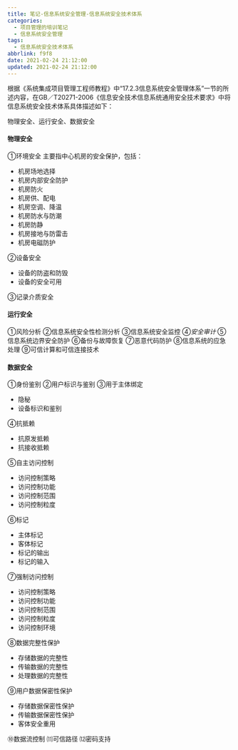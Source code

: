 ```yaml
---
title: 笔记-信息系统安全管理-信息系统安全技术体系
categories:
  - 项目管理的培训笔记
  - 信息系统安全管理
tags:
  - 信息系统安全技术体系
abbrlink: f9f8
date: 2021-02-24 21:12:00
updated: 2021-02-24 21:12:00
---
```


根据《系统集成项目管理工程师教程》中“17.2.3信息系统安全管理体系”一节的所述内容，在GB／T20271-2006《信息安全技术信息系统通用安全技术要求》中将信息系统安全技术体系具体描述如下：

物理安全、运行安全、数据安全

<!-- more -->

#### 物理安全

①环境安全
主要指中心机房的安全保护，包括：

- 机房场地选择
- 机房内部安全防护
- 机房防火
- 机房供、配电
- 机房空调、降温
- 机房防水与防潮
- 机房防静
- 机房接地与防雷击
- 机房电磁防护

②设备安全

- 设备的防盗和防毁
- 设备的安全可用

③记录介质安全

#### 运行安全

①风险分析
②信息系统安全性检测分析
③信息系统安全监控
④*安全审计*
⑤信息系统边界安全防护
⑥备份与故障恢复
⑦恶意代码防护
⑧信息系统的应急处理
⑨可信计算和可信连接技术

#### 数据安全

①身份鉴别
②用户标识与鉴别
③用于主体绑定

- 隐秘
- 设备标识和鉴别

④抗抵赖

- 抗原发抵赖
- 抗接收抵赖

⑤自主访问控制

- 访问控制策略
- 访问控制功能
- 访问控制范围
- 访问控制粒度

⑥标记

- 主体标记
- 客体标记
- 标记的输出
- 标记的输入
  
⑦强制访问控制

- 访问控制策略
- 访问控制功能
- 访问控制范围
- 访问控制粒度
- 访问控制环境

⑧数据完整性保护

- 存储数据的完整性
- 传输数据的完整性
- 处理数据的完整性

⑨用户数据保密性保护

- 存储数据保密性保护
- 传输数据保密性保护
- 客体安全重用

⑩数据流控制
⑾可信路径
⑿密码支持
